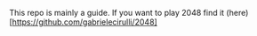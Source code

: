 This repo is mainly a guide. If you want to play 2048 find it (here)[https://github.com/gabrielecirulli/2048]
